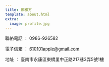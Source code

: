 ```yaml
---
title: 鄭雅方
template: about.html
extra:
  image: profile.jpg
---
```

聯絡電話 ： 0986-926582

電子信箱 ： 610101apple@gmail.com

地址 ： 臺南市永康區東橋里中正路217巷3弄5號1樓
